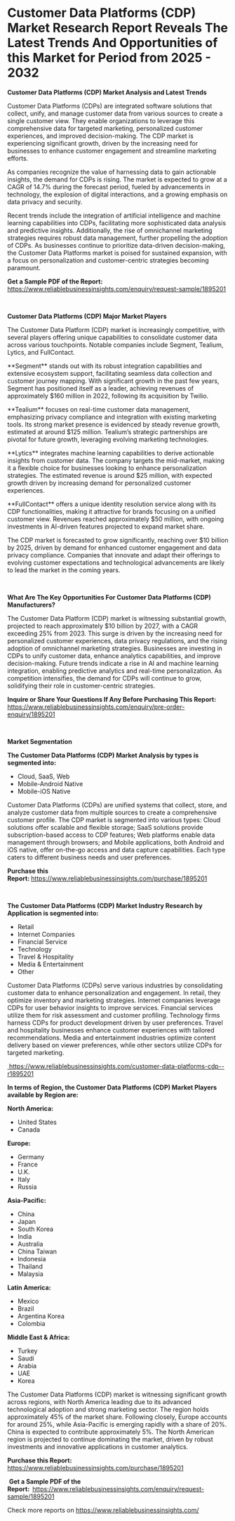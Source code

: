 <p><h1>Customer Data Platforms (CDP) Market Research Report Reveals The Latest Trends And Opportunities of this Market for Period from 2025 - 2032</h1></p><p><strong>Customer Data Platforms (CDP) Market Analysis and Latest Trends</strong></p>
<p><p>Customer Data Platforms (CDPs) are integrated software solutions that collect, unify, and manage customer data from various sources to create a single customer view. They enable organizations to leverage this comprehensive data for targeted marketing, personalized customer experiences, and improved decision-making. The CDP market is experiencing significant growth, driven by the increasing need for businesses to enhance customer engagement and streamline marketing efforts. </p><p>As companies recognize the value of harnessing data to gain actionable insights, the demand for CDPs is rising. The market is expected to grow at a CAGR of 14.7% during the forecast period, fueled by advancements in technology, the explosion of digital interactions, and a growing emphasis on data privacy and security. </p><p>Recent trends include the integration of artificial intelligence and machine learning capabilities into CDPs, facilitating more sophisticated data analysis and predictive insights. Additionally, the rise of omnichannel marketing strategies requires robust data management, further propelling the adoption of CDPs. As businesses continue to prioritize data-driven decision-making, the Customer Data Platforms market is poised for sustained expansion, with a focus on personalization and customer-centric strategies becoming paramount.</p></p>
<p><strong>Get a Sample PDF of the Report:&nbsp;</strong> <a href="https://www.reliablebusinessinsights.com/enquiry/request-sample/1895201?utm_campaign=39&utm_medium=2&utm_source=Github&utm_content=ia&utm_term=14012025&utm_id=customer-data-platforms-cdp">https://www.reliablebusinessinsights.com/enquiry/request-sample/1895201</a></p>
<p>&nbsp;</p>
<p><strong>Customer Data Platforms (CDP) Major Market Players</strong></p>
<p><p>The Customer Data Platform (CDP) market is increasingly competitive, with several players offering unique capabilities to consolidate customer data across various touchpoints. Notable companies include Segment, Tealium, Lytics, and FullContact.</p><p>**Segment** stands out with its robust integration capabilities and extensive ecosystem support, facilitating seamless data collection and customer journey mapping. With significant growth in the past few years, Segment has positioned itself as a leader, achieving revenues of approximately $160 million in 2022, following its acquisition by Twilio.</p><p>**Tealium** focuses on real-time customer data management, emphasizing privacy compliance and integration with existing marketing tools. Its strong market presence is evidenced by steady revenue growth, estimated at around $125 million. Tealium’s strategic partnerships are pivotal for future growth, leveraging evolving marketing technologies.</p><p>**Lytics** integrates machine learning capabilities to derive actionable insights from customer data. The company targets the mid-market, making it a flexible choice for businesses looking to enhance personalization strategies. The estimated revenue is around $25 million, with expected growth driven by increasing demand for personalized customer experiences.</p><p>**FullContact** offers a unique identity resolution service along with its CDP functionalities, making it attractive for brands focusing on a unified customer view. Revenues reached approximately $50 million, with ongoing investments in AI-driven features projected to expand market share.</p><p>The CDP market is forecasted to grow significantly, reaching over $10 billion by 2025, driven by demand for enhanced customer engagement and data privacy compliance. Companies that innovate and adapt their offerings to evolving customer expectations and technological advancements are likely to lead the market in the coming years.</p></p>
<p>&nbsp;</p>
<p><strong>What Are The Key Opportunities For Customer Data Platforms (CDP) Manufacturers?</strong></p>
<p><p>The Customer Data Platform (CDP) market is witnessing substantial growth, projected to reach approximately $10 billion by 2027, with a CAGR exceeding 25% from 2023. This surge is driven by the increasing need for personalized customer experiences, data privacy regulations, and the rising adoption of omnichannel marketing strategies. Businesses are investing in CDPs to unify customer data, enhance analytics capabilities, and improve decision-making. Future trends indicate a rise in AI and machine learning integration, enabling predictive analytics and real-time personalization. As competition intensifies, the demand for CDPs will continue to grow, solidifying their role in customer-centric strategies.</p></p>
<p><strong>Inquire or Share Your Questions If Any Before Purchasing This Report:</strong> <a href="https://www.reliablebusinessinsights.com/enquiry/pre-order-enquiry/1895201?utm_campaign=39&utm_medium=2&utm_source=Github&utm_content=ia&utm_term=14012025&utm_id=customer-data-platforms-cdp">https://www.reliablebusinessinsights.com/enquiry/pre-order-enquiry/1895201</a></p>
<p>&nbsp;</p>
<p><strong>Market Segmentation</strong></p>
<p><strong>The Customer Data Platforms (CDP) Market Analysis by types is segmented into:</strong></p>
<p><ul><li>Cloud, SaaS, Web</li><li>Mobile-Android Native</li><li>Mobile-iOS Native</li></ul></p>
<p><p>Customer Data Platforms (CDPs) are unified systems that collect, store, and analyze customer data from multiple sources to create a comprehensive customer profile. The CDP market is segmented into various types: Cloud solutions offer scalable and flexible storage; SaaS solutions provide subscription-based access to CDP features; Web platforms enable data management through browsers; and Mobile applications, both Android and iOS native, offer on-the-go access and data capture capabilities. Each type caters to different business needs and user preferences.</p></p>
<p><strong>Purchase this Report:&nbsp;</strong><a href="https://www.reliablebusinessinsights.com/purchase/1895201?utm_campaign=39&utm_medium=2&utm_source=Github&utm_content=ia&utm_term=14012025&utm_id=customer-data-platforms-cdp">https://www.reliablebusinessinsights.com/purchase/1895201</a></p>
<p>&nbsp;</p>
<p><strong>The Customer Data Platforms (CDP) Market Industry Research by Application is segmented into:</strong></p>
<p><ul><li>Retail</li><li>Internet Companies</li><li>Financial Service</li><li>Technology</li><li>Travel & Hospitality</li><li>Media & Entertainment</li><li>Other</li></ul></p>
<p><p>Customer Data Platforms (CDPs) serve various industries by consolidating customer data to enhance personalization and engagement. In retail, they optimize inventory and marketing strategies. Internet companies leverage CDPs for user behavior insights to improve services. Financial services utilize them for risk assessment and customer profiling. Technology firms harness CDPs for product development driven by user preferences. Travel and hospitality businesses enhance customer experiences with tailored recommendations. Media and entertainment industries optimize content delivery based on viewer preferences, while other sectors utilize CDPs for targeted marketing.</p></p>
<p><a href="https://www.reliablebusinessinsights.com/customer-data-platforms-cdp--r1895201?utm_campaign=39&utm_medium=2&utm_source=Github&utm_content=ia&utm_term=14012025&utm_id=customer-data-platforms-cdp">&nbsp;https://www.reliablebusinessinsights.com/customer-data-platforms-cdp--r1895201</a></p>
<p><strong>In terms of Region, the Customer Data Platforms (CDP) Market Players available by Region are:</strong></p>
<p>
    <p> <strong> North America: </strong>
        <ul>
            <li>United States</li>
            <li>Canada</li>
        </ul>
        </p> 
    <p> <strong> Europe: </strong>
        <ul>
            <li>Germany</li>
            <li>France</li>
            <li>U.K.</li>
            <li>Italy</li>
            <li>Russia</li>
        </ul>
        </p> 
    <p> <strong> Asia-Pacific: </strong>
        <ul>
            <li>China</li>
            <li>Japan</li>
            <li>South Korea</li>
            <li>India</li>
            <li>Australia</li>
            <li>China Taiwan</li>
            <li>Indonesia</li>
            <li>Thailand</li>
            <li>Malaysia</li>
        </ul>
        </p> 
    <p> <strong> Latin America: </strong>
        <ul>
            <li>Mexico</li>
            <li>Brazil</li>
            <li>Argentina Korea</li>
            <li>Colombia</li>
        </ul>
        </p> 
    <p> <strong> Middle East & Africa: </strong>
        <ul>
            <li>Turkey</li>
            <li>Saudi</li>
            <li>Arabia</li>
            <li>UAE</li>
            <li>Korea</li>
        </ul>
    </p>
    </p>
<p><p>The Customer Data Platforms (CDP) market is witnessing significant growth across regions, with North America leading due to its advanced technological adoption and strong marketing sector. The region holds approximately 45% of the market share. Following closely, Europe accounts for around 25%, while Asia-Pacific is emerging rapidly with a share of 20%. China is expected to contribute approximately 5%. The North American region is projected to continue dominating the market, driven by robust investments and innovative applications in customer analytics.</p></p>
<p><strong>Purchase this Report: </strong><a href="https://www.reliablebusinessinsights.com/purchase/1895201?utm_campaign=39&utm_medium=2&utm_source=Github&utm_content=ia&utm_term=14012025&utm_id=customer-data-platforms-cdp">https://www.reliablebusinessinsights.com/purchase/1895201</a></p>
<p>&nbsp;<strong>Get a Sample PDF of the Report:&nbsp;&nbsp;</strong><a href="https://www.reliablebusinessinsights.com/enquiry/request-sample/1895201?utm_campaign=39&utm_medium=2&utm_source=Github&utm_content=ia&utm_term=14012025&utm_id=customer-data-platforms-cdp">https://www.reliablebusinessinsights.com/enquiry/request-sample/1895201</a></p>
<p><strong></strong></p>
<p>Check more reports on <a href="https://www.reliablebusinessinsights.com/?utm_campaign=39&utm_medium=2&utm_source=Github&utm_content=ia&utm_term=14012025&utm_id=customer-data-platforms-cdp">https://www.reliablebusinessinsights.com/</a></p>